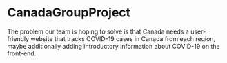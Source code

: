 # CanadaGroupProject
 The problem our team is hoping to solve is that Canada needs a user-friendly website that tracks COVID-19 cases in Canada from each region, maybe additionally adding introductory information about COVID-19 on the front-end.
